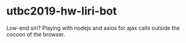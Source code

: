 # utbc2019-hw-liri-bot
Low-end siri?  Playing with nodejs and axios for ajax calls outside the cocoon of the browser.
